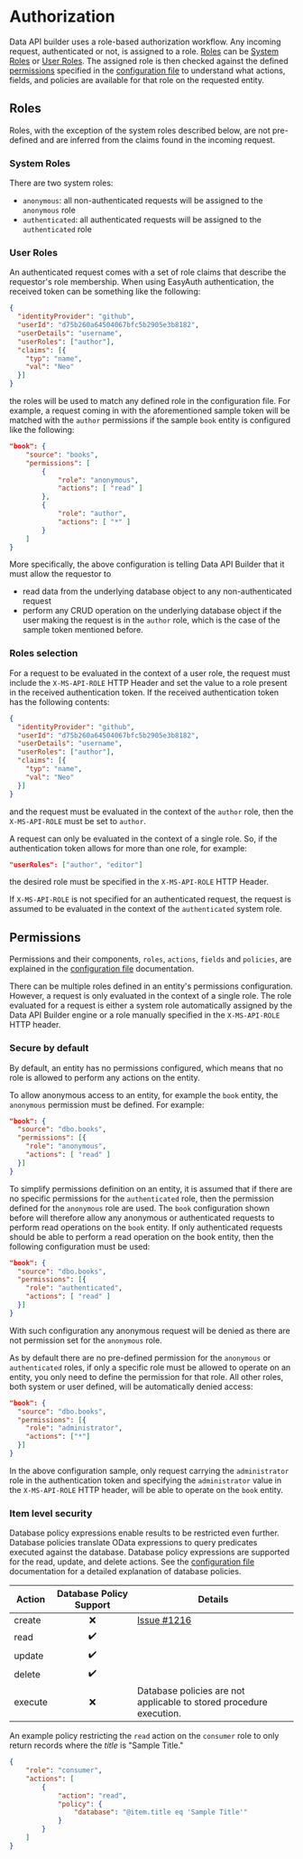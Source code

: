 # Authorization

Data API builder uses a role-based authorization workflow. Any incoming request, authenticated or not, is assigned to a role. [Roles](#roles) can be [System Roles](#system-roles) or [User Roles](#user-roles). The assigned role is then checked against the defined [permissions](#permissions) specified in the [configuration file](./configuration-file.md) to understand what actions, fields, and policies are available for that role on the requested entity.

## Roles

Roles, with the exception of the system roles described below, are not pre-defined and are inferred from the claims found in the incoming request.

### System Roles

There are two system roles:

- `anonymous`: all non-authenticated requests will be assigned to the `anonymous` role
- `authenticated`: all authenticated requests will be assigned to the `authenticated` role

### User Roles

An authenticated request comes with a set of role claims that describe the requestor's role membership. When using EasyAuth authentication, the received token can be something like the following:

```json
{
  "identityProvider": "github",
  "userId": "d75b260a64504067bfc5b2905e3b8182",
  "userDetails": "username",
  "userRoles": ["author"],
  "claims": [{
    "typ": "name",
    "val": "Neo"
  }]
}
```

the roles will be used to match any defined role in the configuration file. For example, a request coming in with the aforementioned sample token will be matched with the `author` permissions if the sample `book` entity is configured like the following:

```json
"book": {
    "source": "books",
    "permissions": [
        {
            "role": "anonymous",
            "actions": [ "read" ]
        },
        {
            "role": "author",
            "actions": [ "*" ]
        }
    ]
}
```

More specifically, the above configuration is telling Data API Builder that it must allow the requestor to

- read data from the underlying database object to any non-authenticated request
- perform any CRUD operation on the underlying database object if the user making the request is in the `author` role, which is the case of the sample token mentioned before.

### Roles selection

For a request to be evaluated in the context of a user role, the request must include the `X-MS-API-ROLE` HTTP Header and set the value to a role present in the received authentication token. If the received authentication token has the following contents:

```json
{
  "identityProvider": "github",
  "userId": "d75b260a64504067bfc5b2905e3b8182",
  "userDetails": "username",
  "userRoles": ["author"],
  "claims": [{
    "typ": "name",
    "val": "Neo"
  }]
}
```

and the request must be evaluated in the context of the `author` role, then the `X-MS-API-ROLE` must be set to `author`.

A request can only be evaluated in the context of a single role. So, if the authentication token allows for more than one role, for example:

```json
"userRoles": ["author", "editor"]
```

the desired role must be specified in the `X-MS-API-ROLE` HTTP Header.

If `X-MS-API-ROLE` is not specified for an authenticated request, the request is assumed to be evaluated in the context of the `authenticated` system role.

## Permissions

Permissions and their components,  `roles`, `actions`, `fields` and `policies`, are explained in the [configuration file](./configuration-file.md#permissions) documentation.

There can be multiple roles defined in an entity's permissions configuration. However, a request is only evaluated in the context of a single role. The role evaluated for a request is either a system role automatically assigned by the Data API Builder engine or a role manually specified in the `X-MS-API-ROLE` HTTP header.

### Secure by default

By default, an entity has no permissions configured, which means that no role is allowed to perform any actions on the entity.

To allow anonymous access to an entity, for example the `book` entity, the `anonymous` permission must be defined. For example:

```json
"book": {
  "source": "dbo.books",
  "permissions": [{
    "role": "anonymous",
    "actions": [ "read" ]
  }]
}
```

To simplify permissions definition on an entity, it is assumed that if there are no specific permissions for the `authenticated` role, then the permission defined for the `anonymous` role are used. The `book` configuration shown before will therefore allow any anonymous or authenticated requests to perform read operations on the `book` entity. If only authenticated requests should be able to perform a read operation on the book entity, then the following configuration must be used:

```json
"book": {
  "source": "dbo.books",
  "permissions": [{
    "role": "authenticated",
    "actions": [ "read" ]
  }]
}
```

With such configuration any anonymous request will be denied as there are not permission set for the `anonymous` role.

As by default there are no pre-defined permission for the `anonymous` or `authenticated` roles, if only a specific role must be allowed to operate on an entity, you only need to define the permission for that role. All other roles, both system or user defined, will be automatically denied access:

```json
"book": {
  "source": "dbo.books",
  "permissions": [{
    "role": "administrator",
    "actions": ["*"]
  }]
}
```

In the above configuration sample, only request carrying the `administrator` role in the authentication token and specifying the `administrator` value in the `X-MS-API-ROLE` HTTP header, will be able to operate on the `book` entity.

### Item level security

Database policy expressions enable results to be restricted even further. Database policies translate OData expressions to query predicates executed against the database. Database policy expressions are supported for the read, update, and delete actions. See the [configuration file](./configuration-file.md#policies) documentation for a detailed explanation of database policies.

|Action   | Database Policy Support | Details  |
|---|:-:|---|
|create   |:x:| [Issue #1216](https://github.com/Azure/data-api-builder/issues/1216)   |
|read   |:heavy_check_mark:   |   |
|update   |:heavy_check_mark:   |   |
|delete   |:heavy_check_mark:   |   |
|execute   |:x:   |Database policies are not applicable to stored procedure execution.   |

An example policy restricting the `read` action on the `consumer` role to only return records where the *title* is "Sample Title."

```json
{
    "role": "consumer",
    "actions": [
        {
            "action": "read",
            "policy": {
                "database": "@item.title eq 'Sample Title'"
            }
        }
    ]
}
```
